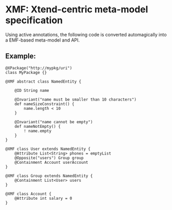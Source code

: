 # XMF: Xtend-centric meta-model specification
Using active annotations, the following code is converted automagically into a EMF-based meta-model and API.

## Example:

	@XPackage("http://mypkg/uri")
	class MyPackage {}
	
	@XMF abstract class NamedEntity {
	
		@ID	String name
		
		@Invariant("name must be smaller than 10 characters")
		def nameSizeConstraint() {
			name.length < 10
		}
		
		@Invariant("name cannot be empty")
		def nameNotEmpty() {
			! name.empty
		}
	}
	
	@XMF class User extends NamedEntity {
		@Attribute List<String> phones = emptyList
		@Opposite("users") Group group
		@Containment Account userAccount
	}
	
	@XMF class Group extends NamedEntity {
		@Containment List<User> users
	}
	
	@XMF class Account {
		@Attribute int salary = 0
	}
